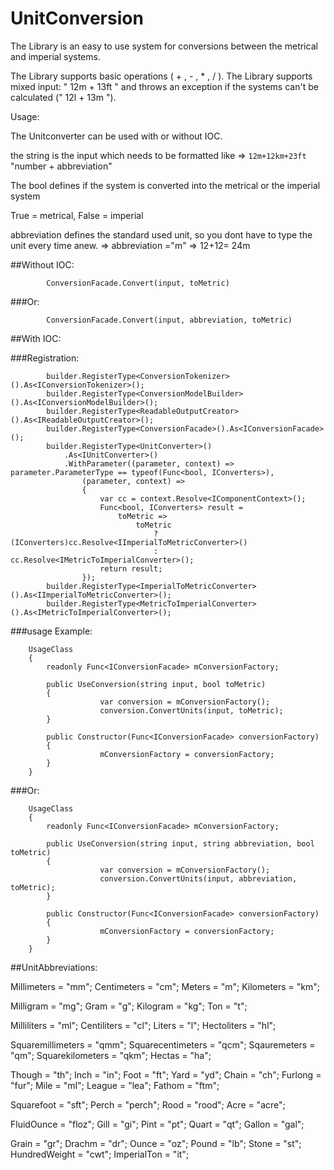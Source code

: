 # UnitConversion

The Library is an easy to use system for conversions between the metrical and imperial systems.

The Library supports basic operations ( + , - , * , / ).
The Library supports mixed input: " 12m + 13ft " and throws an exception if the systems can't be calculated (" 12l + 13m ").

Usage:

The Unitconverter can be used with or without IOC.

the string is the input which needs to be formatted like => `12m+12km+23ft`
"number + abbreviation"

The bool defines if the system is converted into the metrical or the imperial system

True = metrical, False = imperial

abbreviation defines the standard used unit, so you dont have to type the unit every time anew. => abbreviation ="m" => 12+12= 24m

##Without IOC:

            ConversionFacade.Convert(input, toMetric)
###Or:

            ConversionFacade.Convert(input, abbreviation, toMetric)

##With IOC:

###Registration:

            builder.RegisterType<ConversionTokenizer>().As<IConversionTokenizer>();
            builder.RegisterType<ConversionModelBuilder>().As<IConversionModelBuilder>();
            builder.RegisterType<ReadableOutputCreator>().As<IReadableOutputCreator>();
            builder.RegisterType<ConversionFacade>().As<IConversionFacade>();
            builder.RegisterType<UnitConverter>()
                .As<IUnitConverter>()
                .WithParameter((parameter, context) => parameter.ParameterType == typeof(Func<bool, IConverters>),
                    (parameter, context) =>
                    {
                        var cc = context.Resolve<IComponentContext>();
                        Func<bool, IConverters> result =
                            toMetric =>
                                toMetric
                                    ? (IConverters)cc.Resolve<IImperialToMetricConverter>()
                                    : cc.Resolve<IMetricToImperialConverter>();
                        return result;
                    });
            builder.RegisterType<ImperialToMetricConverter>().As<IImperialToMetricConverter>();
            builder.RegisterType<MetricToImperialConverter>().As<IMetricToImperialConverter>();
            
###usage Example:
            
        UsageClass
        {
            readonly Func<IConversionFacade> mConversionFactory;
            
            public UseConversion(string input, bool toMetric)
            {
                        var conversion = mConversionFactory();
                        conversion.ConvertUnits(input, toMetric);
            }
            
            public Constructor(Func<IConversionFacade> conversionFactory)
            {
                        mConversionFactory = conversionFactory;
            }
        }
###Or:         

        UsageClass
        {
            readonly Func<IConversionFacade> mConversionFactory;
            
            public UseConversion(string input, string abbreviation, bool toMetric)
            {
                        var conversion = mConversionFactory();
                        conversion.ConvertUnits(input, abbreviation, toMetric);
            }
            
            public Constructor(Func<IConversionFacade> conversionFactory)
            {
                        mConversionFactory = conversionFactory;
            }
        }
        
##UnitAbbreviations:

Millimeters = "mm";
Centimeters = "cm";
Meters = "m";
Kilometers = "km";

Milligram = "mg";
Gram = "g";
Kilogram = "kg";
Ton = "t";

Milliliters = "ml";
Centiliters = "cl";
Liters = "l";
Hectoliters = "hl";

Squaremillimeters = "qmm";
Squarecentimeters = "qcm";
Sqauremeters = "qm";
Squarekilometers = "qkm";
Hectas = "ha";

Though = "th";
Inch = "in";
Foot = "ft";
Yard = "yd";
Chain = "ch";
Furlong = "fur";
Mile = "mI";
League = "lea";
Fathom = "ftm";

Squarefoot = "sft";
Perch = "perch";
Rood = "rood";
Acre = "acre";

FluidOunce = "floz";
Gill = "gi";
Pint = "pt";
Quart = "qt";
Gallon = "gal";

Grain = "gr";
Drachm = "dr";
Ounce = "oz";
Pound = "lb";
Stone = "st";
HundredWeight = "cwt";
ImperialTon = "it";
